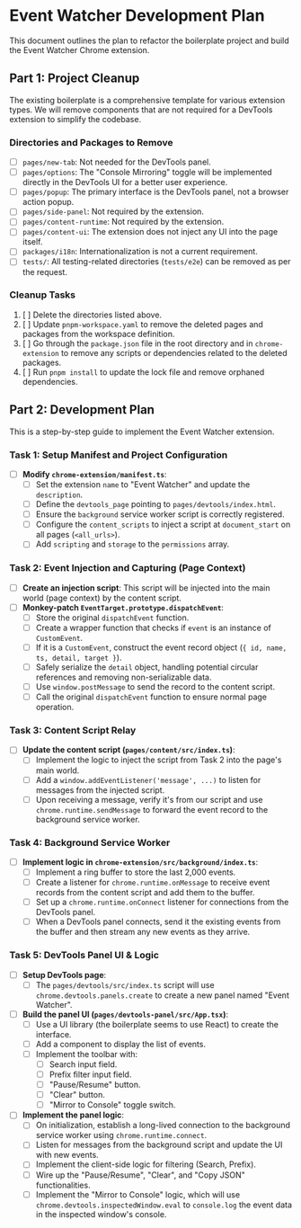 # Event Watcher Development Plan

This document outlines the plan to refactor the boilerplate project and build the Event Watcher Chrome extension.

## Part 1: Project Cleanup

The existing boilerplate is a comprehensive template for various extension types. We will remove components that are not required for a DevTools extension to simplify the codebase.

### Directories and Packages to Remove

- [ ] `pages/new-tab`: Not needed for the DevTools panel.
- [ ] `pages/options`: The "Console Mirroring" toggle will be implemented directly in the DevTools UI for a better user experience.
- [ ] `pages/popup`: The primary interface is the DevTools panel, not a browser action popup.
- [ ] `pages/side-panel`: Not required by the extension.
- [ ] `pages/content-runtime`: Not required by the extension.
- [ ] `pages/content-ui`: The extension does not inject any UI into the page itself.
- [ ] `packages/i18n`: Internationalization is not a current requirement.
- [ ] `tests/`: All testing-related directories (`tests/e2e`) can be removed as per the request.

### Cleanup Tasks

1.  [ ] Delete the directories listed above.
2.  [ ] Update `pnpm-workspace.yaml` to remove the deleted pages and packages from the workspace definition.
3.  [ ] Go through the `package.json` file in the root directory and in `chrome-extension` to remove any scripts or dependencies related to the deleted packages.
4.  [ ] Run `pnpm install` to update the lock file and remove orphaned dependencies.

## Part 2: Development Plan

This is a step-by-step guide to implement the Event Watcher extension.

### Task 1: Setup Manifest and Project Configuration

- [ ] **Modify `chrome-extension/manifest.ts`**:
    - [ ] Set the extension `name` to "Event Watcher" and update the `description`.
    - [ ] Define the `devtools_page` pointing to `pages/devtools/index.html`.
    - [ ] Ensure the `background` service worker script is correctly registered.
    - [ ] Configure the `content_scripts` to inject a script at `document_start` on all pages (`<all_urls>`).
    - [ ] Add `scripting` and `storage` to the `permissions` array.

### Task 2: Event Injection and Capturing (Page Context)

- [ ] **Create an injection script**: This script will be injected into the main world (page context) by the content script.
- [ ] **Monkey-patch `EventTarget.prototype.dispatchEvent`**:
    - [ ] Store the original `dispatchEvent` function.
    - [ ] Create a wrapper function that checks if `event` is an instance of `CustomEvent`.
    - [ ] If it is a `CustomEvent`, construct the event record object (`{ id, name, ts, detail, target }`).
    - [ ] Safely serialize the `detail` object, handling potential circular references and removing non-serializable data.
    - [ ] Use `window.postMessage` to send the record to the content script.
    - [ ] Call the original `dispatchEvent` function to ensure normal page operation.

### Task 3: Content Script Relay

- [ ] **Update the content script (`pages/content/src/index.ts`)**:
    - [ ] Implement the logic to inject the script from Task 2 into the page's main world.
    - [ ] Add a `window.addEventListener('message', ...)` to listen for messages from the injected script.
    - [ ] Upon receiving a message, verify it's from our script and use `chrome.runtime.sendMessage` to forward the event record to the background service worker.

### Task 4: Background Service Worker

- [ ] **Implement logic in `chrome-extension/src/background/index.ts`**:
    - [ ] Implement a ring buffer to store the last 2,000 events.
    - [ ] Create a listener for `chrome.runtime.onMessage` to receive event records from the content script and add them to the buffer.
    - [ ] Set up a `chrome.runtime.onConnect` listener for connections from the DevTools panel.
    - [ ] When a DevTools panel connects, send it the existing events from the buffer and then stream any new events as they arrive.

### Task 5: DevTools Panel UI & Logic

- [ ] **Setup DevTools page**:
    - [ ] The `pages/devtools/src/index.ts` script will use `chrome.devtools.panels.create` to create a new panel named "Event Watcher".
- [ ] **Build the panel UI (`pages/devtools-panel/src/App.tsx`)**:
    - [ ] Use a UI library (the boilerplate seems to use React) to create the interface.
    - [ ] Add a component to display the list of events.
    - [ ] Implement the toolbar with:
        - [ ] Search input field.
        - [ ] Prefix filter input field.
        - [ ] "Pause/Resume" button.
        - [ ] "Clear" button.
        - [ ] "Mirror to Console" toggle switch.
- [ ] **Implement the panel logic**:
    - [ ] On initialization, establish a long-lived connection to the background service worker using `chrome.runtime.connect`.
    - [ ] Listen for messages from the background script and update the UI with new events.
    - [ ] Implement the client-side logic for filtering (Search, Prefix).
    - [ ] Wire up the "Pause/Resume", "Clear", and "Copy JSON" functionalities.
    - [ ] Implement the "Mirror to Console" logic, which will use `chrome.devtools.inspectedWindow.eval` to `console.log` the event data in the inspected window's console.
